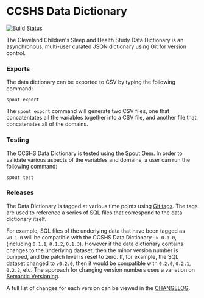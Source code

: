 CCSHS Data Dictionary
========================

[![Build Status](https://travis-ci.org/sleepepi/ccshs-data-dictionary.svg?branch=master)](https://travis-ci.org/sleepepi/ccshs-data-dictionary)

The Cleveland Children's Sleep and Health Study Data Dictionary is an
asynchronous, multi-user curated JSON dictionary using Git for version control.

### Exports

The data dictionary can be exported to CSV by typing the following command:

```
spout export
```

The `spout export` command will generate two CSV files, one that concatentates
all the variables together into a CSV file, and another file that concatenates
all of the domains.


### Testing

The CCSHS Data Dictionary is tested using the
[Spout Gem](https://github.com/sleepepi/spout). In order to validate various
aspects of the variables and domains, a user can run the following command:

```
spout test
```


### Releases

The Data Dictionary is tagged at various time points using
[Git tags](http://git-scm.com/book/en/Git-Basics-Tagging). The tags are used to
reference a series of SQL files that correspond to the data dictionary itself.

For example, SQL files of the underlying data that have been tagged as `v0.1.0`
will be compatible with the CCSHS Data Dictionary `~> 0.1.0`, (including
`0.1.1`, `0.1.2`, `0.1.3`). However if the data dictionary contains changes to
the underlying dataset, then the minor version number is bumped, and the patch
level is reset to zero. If, for example, the SQL dataset changed to `v0.2.0`,
then it would be compatible with `0.2.0`, `0.2.1`, `0.2.2`, etc. The approach
for changing version numbers uses a variation on
[Semantic Versioning](http://semver.org).

A full list of changes for each version can be viewed in the
[CHANGELOG](https://github.com/sleepepi/ccshs-data-dictionary/blob/master/CHANGELOG.md).

